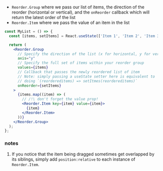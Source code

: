 - `Reorder.Group` where we pass our list of items, the direction of the reorder (horizontal or vertical), and the `onReorder` callback which will return the latest order of the list
- `Reorder.Item` where we pass the value of an item in the list

```jsx
const MyList = () => {
  const [items, setItems] = React.useState(['Item 1', 'Item 2', 'Item 3']);

  return (
    <Reorder.Group
      // Specify the direction of the list (x for horizontal, y for vertical)
      axis="y"
      // Specify the full set of items within your reorder group
      values={items}
      // Callback that passes the newly reordered list of item
      // Note: simply passing a useState setter here is equivalent to
      // doing `(reordereditems) => setItmes(reordereditems)`
      onReorder={setItems}
    >
      {items.map((item) => (
        // /!\ don't forget the value prop!
        <Reorder.Item key={item} value={item}>
          {item}
        </Reorder.Item>
      ))}
    </Reorder.Group>
  );
};
```

### notes
1. If you notice that the item being dragged sometimes get overlapped by its siblings, simply add `position:relative` to each instance of `Reorder.Item`.